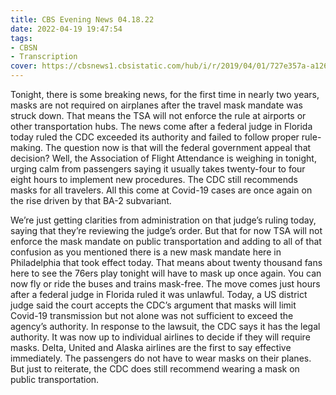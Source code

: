 ```yaml
---
title: CBS Evening News 04.18.22
date: 2022-04-19 19:47:54
tags:
- CBSN
- Transcription
cover: https://cbsnews1.cbsistatic.com/hub/i/r/2019/04/01/727e357a-a126-4138-a2c5-4d3222669d57/thumbnail/640x360/3ff2761028dc5c65cc4f07acd54bcd5c/cbsn2-logo-1920x1080.jpg
---
```

Tonight, there is some breaking news, for the first time in nearly two years, masks are not required on airplanes after the travel mask mandate was struck down. That means the TSA will not enforce the rule at airports or other transportation hubs. The news come after a federal judge in Florida today ruled the CDC exceeded its authority and failed to follow proper rule-making. The question now is that will the federal government appeal that decision? Well, the Association of Flight Attendance is weighing in tonight, urging calm from passengers saying it usually takes twenty-four to four eight hours to implement new procedures. The CDC still recommends masks for all travelers. All this come at Covid-19 cases are once again on the rise driven by that BA-2 subvariant.

We’re just getting clarities from administration on that judge’s ruling today, saying that they’re reviewing the judge’s order. But that for now TSA will not enforce the mask mandate on public transportation and adding to all of that confusion as you mentioned there is a new mask mandate here in Philadelphia that took effect today. That means about twenty thousand fans	here to see the 76ers play tonight will have to mask up once again. You can now fly or ride the buses and trains mask-free. The move comes just hours after a federal judge in Florida ruled it was unlawful. Today, a US district judge said the court accepts the CDC’s argument that masks will limit Covid-19 transmission but not alone was not sufficient to exceed the agency’s authority. In response to the lawsuit, the CDC says it has the legal authority. It was now up to individual airlines to decide if they will require masks. Delta, United and Alaska airlines are the first to say effective immediately. The passengers do not have to wear masks on their planes. But just to reiterate, the CDC does still recommend wearing a mask on public transportation.
